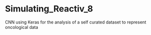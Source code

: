 # Simulating_Reactiv_8
CNN using Keras for the analysis of a self curated dataset to represent oncological data
